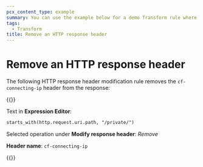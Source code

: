 ```yaml
---
pcx_content_type: example
summary: You can use the example below for a demo Transform rule where the `cf-connecting-ip` header is removed from the response.
tags:
  - Transform
title: Remove an HTTP response header
---
```


# Remove an HTTP response header

The following HTTP response header modification rule removes the `cf-connecting-ip` header from the response:

{{<example>}}

Text in **Expression Editor**:

```txt
starts_with(http.request.uri.path, "/private/")
```

Selected operation under **Modify response header**: _Remove_

**Header name**: `cf-connecting-ip`

{{</example>}}
